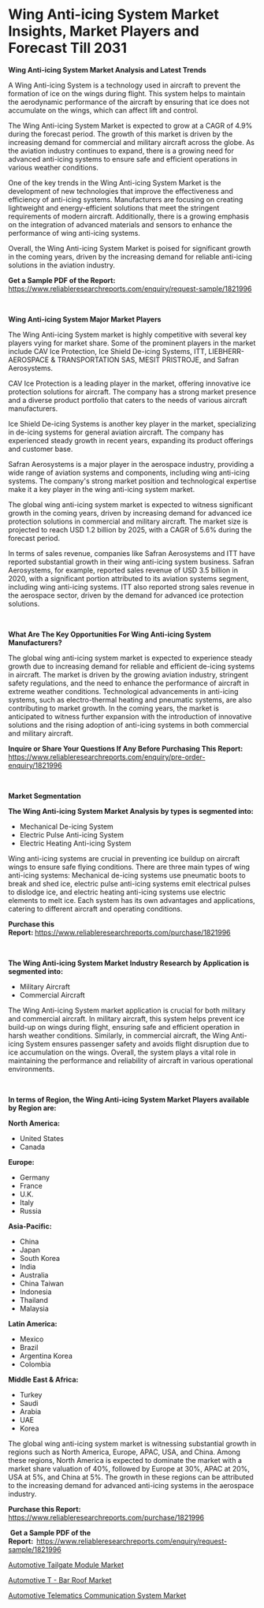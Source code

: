 <p><h1>Wing Anti-icing System Market Insights, Market Players and Forecast Till 2031</h1></p><p><strong>Wing Anti-icing System Market Analysis and Latest Trends</strong></p>
<p><p>A Wing Anti-icing System is a technology used in aircraft to prevent the formation of ice on the wings during flight. This system helps to maintain the aerodynamic performance of the aircraft by ensuring that ice does not accumulate on the wings, which can affect lift and control.</p><p>The Wing Anti-icing System Market is expected to grow at a CAGR of 4.9% during the forecast period. The growth of this market is driven by the increasing demand for commercial and military aircraft across the globe. As the aviation industry continues to expand, there is a growing need for advanced anti-icing systems to ensure safe and efficient operations in various weather conditions.</p><p>One of the key trends in the Wing Anti-icing System Market is the development of new technologies that improve the effectiveness and efficiency of anti-icing systems. Manufacturers are focusing on creating lightweight and energy-efficient solutions that meet the stringent requirements of modern aircraft. Additionally, there is a growing emphasis on the integration of advanced materials and sensors to enhance the performance of wing anti-icing systems.</p><p>Overall, the Wing Anti-icing System Market is poised for significant growth in the coming years, driven by the increasing demand for reliable anti-icing solutions in the aviation industry.</p></p>
<p><strong>Get a Sample PDF of the Report:&nbsp;</strong> <a href="https://www.reliableresearchreports.com/enquiry/request-sample/1821996">https://www.reliableresearchreports.com/enquiry/request-sample/1821996</a></p>
<p>&nbsp;</p>
<p><strong>Wing Anti-icing System Major Market Players</strong></p>
<p><p>The Wing Anti-icing System market is highly competitive with several key players vying for market share. Some of the prominent players in the market include CAV Ice Protection, Ice Shield De-icing Systems, ITT, LIEBHERR-AEROSPACE & TRANSPORTATION SAS, MESIT PRISTROJE, and Safran Aerosystems.</p><p>CAV Ice Protection is a leading player in the market, offering innovative ice protection solutions for aircraft. The company has a strong market presence and a diverse product portfolio that caters to the needs of various aircraft manufacturers.</p><p>Ice Shield De-icing Systems is another key player in the market, specializing in de-icing systems for general aviation aircraft. The company has experienced steady growth in recent years, expanding its product offerings and customer base.</p><p>Safran Aerosystems is a major player in the aerospace industry, providing a wide range of aviation systems and components, including wing anti-icing systems. The company's strong market position and technological expertise make it a key player in the wing anti-icing system market.</p><p>The global wing anti-icing system market is expected to witness significant growth in the coming years, driven by increasing demand for advanced ice protection solutions in commercial and military aircraft. The market size is projected to reach USD 1.2 billion by 2025, with a CAGR of 5.6% during the forecast period.</p><p>In terms of sales revenue, companies like Safran Aerosystems and ITT have reported substantial growth in their wing anti-icing system business. Safran Aerosystems, for example, reported sales revenue of USD 3.5 billion in 2020, with a significant portion attributed to its aviation systems segment, including wing anti-icing systems. ITT also reported strong sales revenue in the aerospace sector, driven by the demand for advanced ice protection solutions.</p></p>
<p>&nbsp;</p>
<p><strong>What Are The Key Opportunities For Wing Anti-icing System Manufacturers?</strong></p>
<p><p>The global wing anti-icing system market is expected to experience steady growth due to increasing demand for reliable and efficient de-icing systems in aircraft. The market is driven by the growing aviation industry, stringent safety regulations, and the need to enhance the performance of aircraft in extreme weather conditions. Technological advancements in anti-icing systems, such as electro-thermal heating and pneumatic systems, are also contributing to market growth. In the coming years, the market is anticipated to witness further expansion with the introduction of innovative solutions and the rising adoption of anti-icing systems in both commercial and military aircraft.</p></p>
<p><strong>Inquire or Share Your Questions If Any Before Purchasing This Report:</strong> <a href="https://www.reliableresearchreports.com/enquiry/pre-order-enquiry/1821996">https://www.reliableresearchreports.com/enquiry/pre-order-enquiry/1821996</a></p>
<p>&nbsp;</p>
<p><strong>Market Segmentation</strong></p>
<p><strong>The Wing Anti-icing System Market Analysis by types is segmented into:</strong></p>
<p><ul><li>Mechanical De-icing System</li><li>Electric Pulse Anti-icing System</li><li>Electric Heating Anti-icing System</li></ul></p>
<p><p>Wing anti-icing systems are crucial in preventing ice buildup on aircraft wings to ensure safe flying conditions. There are three main types of wing anti-icing systems: Mechanical de-icing systems use pneumatic boots to break and shed ice, electric pulse anti-icing systems emit electrical pulses to dislodge ice, and electric heating anti-icing systems use electric elements to melt ice. Each system has its own advantages and applications, catering to different aircraft and operating conditions.</p></p>
<p><strong>Purchase this Report:&nbsp;</strong><a href="https://www.reliableresearchreports.com/purchase/1821996">https://www.reliableresearchreports.com/purchase/1821996</a></p>
<p>&nbsp;</p>
<p><strong>The Wing Anti-icing System Market Industry Research by Application is segmented into:</strong></p>
<p><ul><li>Military Aircraft</li><li>Commercial Aircraft</li></ul></p>
<p><p>The Wing Anti-icing System market application is crucial for both military and commercial aircraft. In military aircraft, this system helps prevent ice build-up on wings during flight, ensuring safe and efficient operation in harsh weather conditions. Similarly, in commercial aircraft, the Wing Anti-icing System ensures passenger safety and avoids flight disruption due to ice accumulation on the wings. Overall, the system plays a vital role in maintaining the performance and reliability of aircraft in various operational environments.</p></p>
<p>&nbsp;</p>
<p><strong>In terms of Region, the Wing Anti-icing System Market Players available by Region are:</strong></p>
<p>
    <p> <strong> North America: </strong>
        <ul>
            <li>United States</li>
            <li>Canada</li>
        </ul>
        </p> 
    <p> <strong> Europe: </strong>
        <ul>
            <li>Germany</li>
            <li>France</li>
            <li>U.K.</li>
            <li>Italy</li>
            <li>Russia</li>
        </ul>
        </p> 
    <p> <strong> Asia-Pacific: </strong>
        <ul>
            <li>China</li>
            <li>Japan</li>
            <li>South Korea</li>
            <li>India</li>
            <li>Australia</li>
            <li>China Taiwan</li>
            <li>Indonesia</li>
            <li>Thailand</li>
            <li>Malaysia</li>
        </ul>
        </p> 
    <p> <strong> Latin America: </strong>
        <ul>
            <li>Mexico</li>
            <li>Brazil</li>
            <li>Argentina Korea</li>
            <li>Colombia</li>
        </ul>
        </p> 
    <p> <strong> Middle East & Africa: </strong>
        <ul>
            <li>Turkey</li>
            <li>Saudi</li>
            <li>Arabia</li>
            <li>UAE</li>
            <li>Korea</li>
        </ul>
    </p>
    </p>
<p><p>The global wing anti-icing system market is witnessing substantial growth in regions such as North America, Europe, APAC, USA, and China. Among these regions, North America is expected to dominate the market with a market share valuation of 40%, followed by Europe at 30%, APAC at 20%, USA at 5%, and China at 5%. The growth in these regions can be attributed to the increasing demand for advanced anti-icing systems in the aerospace industry.</p></p>
<p><strong>Purchase this Report: </strong><a href="https://www.reliableresearchreports.com/purchase/1821996">https://www.reliableresearchreports.com/purchase/1821996</a></p>
<p>&nbsp;<strong>Get a Sample PDF of the Report:&nbsp;&nbsp;</strong><a href="https://www.reliableresearchreports.com/enquiry/request-sample/1821996">https://www.reliableresearchreports.com/enquiry/request-sample/1821996</a></p>
<p><strong></strong></p>
<p><p><a href="https://view.publitas.com/reportprime-1/automotive-tailgate-module-market-research-report-unlocks-analysis-on-the-market-financial-status-market-size-and-market-revenue-upto-2030/">Automotive Tailgate Module Market</a></p><p><a href="https://view.publitas.com/reportprime-1/automotive-t-bar-roof-market-growth-market-trends-covid-19-impact-and-forecasts-for-period-from-2023-2030/">Automotive T - Bar Roof Market</a></p><p><a href="https://view.publitas.com/reportprime-1/automotive-telematics-communication-system-market-insights-market-players-and-forecast-till-2030/">Automotive Telematics Communication System Market</a></p></p>